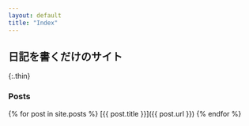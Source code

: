 ```yaml
---
layout: default
title: "Index"
---
```


## 日記を書くだけのサイト
{:.thin}

### Posts

{% for post in site.posts %}
  [{{ post.title }}]({{ post.url }})
{% endfor %}
